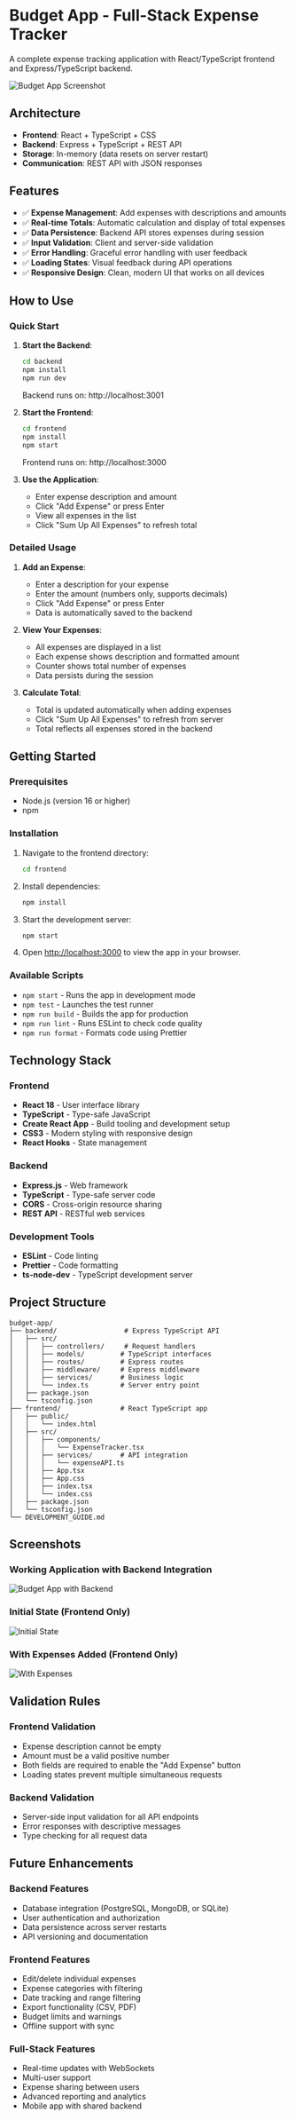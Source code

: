 # Budget App - Full-Stack Expense Tracker

A complete expense tracking application with React/TypeScript frontend and Express/TypeScript backend.

![Budget App Screenshot](https://github.com/user-attachments/assets/bc3405fc-8040-4e7c-9246-b4e95b0ac849)

## Architecture

- **Frontend**: React + TypeScript + CSS
- **Backend**: Express + TypeScript + REST API
- **Storage**: In-memory (data resets on server restart)
- **Communication**: REST API with JSON responses

## Features

- ✅ **Expense Management**: Add expenses with descriptions and amounts
- ✅ **Real-time Totals**: Automatic calculation and display of total expenses
- ✅ **Data Persistence**: Backend API stores expenses during session
- ✅ **Input Validation**: Client and server-side validation
- ✅ **Error Handling**: Graceful error handling with user feedback
- ✅ **Loading States**: Visual feedback during API operations
- ✅ **Responsive Design**: Clean, modern UI that works on all devices

## How to Use

### Quick Start

1. **Start the Backend**:
   ```bash
   cd backend
   npm install
   npm run dev
   ```
   Backend runs on: http://localhost:3001

2. **Start the Frontend**:
   ```bash
   cd frontend
   npm install
   npm start
   ```
   Frontend runs on: http://localhost:3000

3. **Use the Application**:
   - Enter expense description and amount
   - Click "Add Expense" or press Enter
   - View all expenses in the list
   - Click "Sum Up All Expenses" to refresh total

### Detailed Usage

1. **Add an Expense**:
   - Enter a description for your expense
   - Enter the amount (numbers only, supports decimals)
   - Click "Add Expense" or press Enter
   - Data is automatically saved to the backend

2. **View Your Expenses**:
   - All expenses are displayed in a list
   - Each expense shows description and formatted amount
   - Counter shows total number of expenses
   - Data persists during the session

3. **Calculate Total**:
   - Total is updated automatically when adding expenses
   - Click "Sum Up All Expenses" to refresh from server
   - Total reflects all expenses stored in the backend

## Getting Started

### Prerequisites
- Node.js (version 16 or higher)
- npm

### Installation

1. Navigate to the frontend directory:
   ```bash
   cd frontend
   ```

2. Install dependencies:
   ```bash
   npm install
   ```

3. Start the development server:
   ```bash
   npm start
   ```

4. Open [http://localhost:3000](http://localhost:3000) to view the app in your browser.

### Available Scripts

- `npm start` - Runs the app in development mode
- `npm test` - Launches the test runner
- `npm run build` - Builds the app for production
- `npm run lint` - Runs ESLint to check code quality
- `npm run format` - Formats code using Prettier

## Technology Stack

### Frontend
- **React 18** - User interface library
- **TypeScript** - Type-safe JavaScript
- **Create React App** - Build tooling and development setup
- **CSS3** - Modern styling with responsive design
- **React Hooks** - State management

### Backend  
- **Express.js** - Web framework
- **TypeScript** - Type-safe server code
- **CORS** - Cross-origin resource sharing
- **REST API** - RESTful web services

### Development Tools
- **ESLint** - Code linting
- **Prettier** - Code formatting
- **ts-node-dev** - TypeScript development server

## Project Structure

```
budget-app/
├── backend/                 # Express TypeScript API
│   ├── src/
│   │   ├── controllers/     # Request handlers
│   │   ├── models/         # TypeScript interfaces  
│   │   ├── routes/         # Express routes
│   │   ├── middleware/     # Express middleware
│   │   ├── services/       # Business logic
│   │   └── index.ts        # Server entry point
│   ├── package.json
│   └── tsconfig.json
├── frontend/               # React TypeScript app
│   ├── public/
│   │   └── index.html
│   ├── src/
│   │   ├── components/
│   │   │   └── ExpenseTracker.tsx
│   │   ├── services/       # API integration
│   │   │   └── expenseAPI.ts
│   │   ├── App.tsx
│   │   ├── App.css
│   │   ├── index.tsx
│   │   └── index.css
│   ├── package.json
│   └── tsconfig.json
└── DEVELOPMENT_GUIDE.md
```

## Screenshots

### Working Application with Backend Integration
![Budget App with Backend](https://github.com/user-attachments/assets/bc3405fc-8040-4e7c-9246-b4e95b0ac849)

### Initial State (Frontend Only)
![Initial State](https://github.com/user-attachments/assets/bf2bd6fd-c90c-4f80-98bb-72eb80175a01)

### With Expenses Added (Frontend Only)
![With Expenses](https://github.com/user-attachments/assets/f983d4c5-4e21-4593-9ecb-ed076b2fc98d)

## Validation Rules

### Frontend Validation
- Expense description cannot be empty
- Amount must be a valid positive number
- Both fields are required to enable the "Add Expense" button
- Loading states prevent multiple simultaneous requests

### Backend Validation  
- Server-side input validation for all API endpoints
- Error responses with descriptive messages
- Type checking for all request data

## Future Enhancements

### Backend Features
- Database integration (PostgreSQL, MongoDB, or SQLite)
- User authentication and authorization
- Data persistence across server restarts
- API versioning and documentation

### Frontend Features
- Edit/delete individual expenses
- Expense categories with filtering
- Date tracking and range filtering
- Export functionality (CSV, PDF)
- Budget limits and warnings
- Offline support with sync

### Full-Stack Features
- Real-time updates with WebSockets
- Multi-user support
- Expense sharing between users
- Advanced reporting and analytics
- Mobile app with shared backend